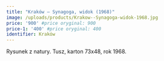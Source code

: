 ```yaml
---
title: "Kraków – Synagoga, widok (1968)"
image: /uploads/products/Krakow--Synagoga-widok-1968.jpg
price: '900' #price oryginal: 900
price-1: '400' #price oryginal: 400
identifier: Kraków
---
```


Rysunek z natury. Tusz, karton 73x48, rok 1968.